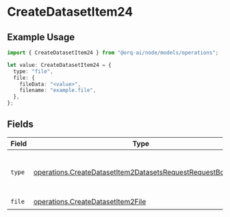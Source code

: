 # CreateDatasetItem24

## Example Usage

```typescript
import { CreateDatasetItem24 } from "@orq-ai/node/models/operations";

let value: CreateDatasetItem24 = {
  type: "file",
  file: {
    fileData: "<value>",
    filename: "example.file",
  },
};
```

## Fields

| Field                                                                                                                                      | Type                                                                                                                                       | Required                                                                                                                                   | Description                                                                                                                                |
| ------------------------------------------------------------------------------------------------------------------------------------------ | ------------------------------------------------------------------------------------------------------------------------------------------ | ------------------------------------------------------------------------------------------------------------------------------------------ | ------------------------------------------------------------------------------------------------------------------------------------------ |
| `type`                                                                                                                                     | [operations.CreateDatasetItem2DatasetsRequestRequestBodyType](../../models/operations/createdatasetitem2datasetsrequestrequestbodytype.md) | :heavy_check_mark:                                                                                                                         | The type of the content part. Always `file`.                                                                                               |
| `file`                                                                                                                                     | [operations.CreateDatasetItem2File](../../models/operations/createdatasetitem2file.md)                                                     | :heavy_check_mark:                                                                                                                         | N/A                                                                                                                                        |